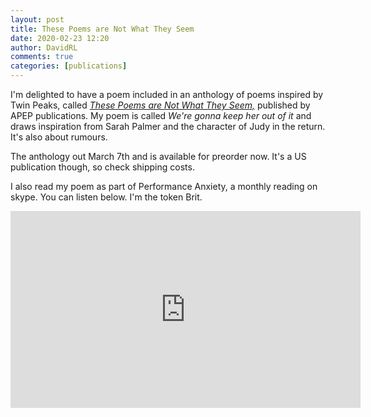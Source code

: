 ```yaml
---  
layout: post  
title: These Poems are Not What They Seem  
date: 2020-02-23 12:20  
author: DavidRL  
comments: true  
categories: [publications]  
---  
```

I'm delighted to have a poem included in an anthology of poems inspired by Twin Peaks, called *<a href="https://www.apeppublications.com/product/these-poems-are-not-what-they-seem/">These Poems are Not What They Seem,</a>* published by APEP publications. My poem is called *We're gonna keep her out of it* and draws inspiration from Sarah Palmer and the character of Judy in the return. It's also about rumours.  

The anthology out March 7th and is available for preorder now. It's a US publication though, so check shipping costs.  

I also read my poem as part of Performance Anxiety, a monthly reading on skype. You can listen below. I'm the token Brit.  

<iframe class="embed-responsive-item" src="https://youtube.com/embed/pGN6SyJbKA8" width="560" height="315" frameborder="0" allowfullscreen="allowfullscreen"></iframe>  
